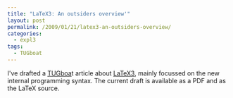 ```yaml
---
title: "LaTeX3: An outsiders overview'"
layout: post
permalink: /2009/01/21/latex3-an-outsiders-overview/
categories:
  - expl3
tags:
  - TUGboat
---
```

I've drafted a [TUGboa](https://tug.org/tugboat/)t article about [LaTeX3](https://www.latex-project.org/latex3.html), mainly focussed on the new internal programming syntax. The current draft is available as a PDF and as the LaTeX source.
